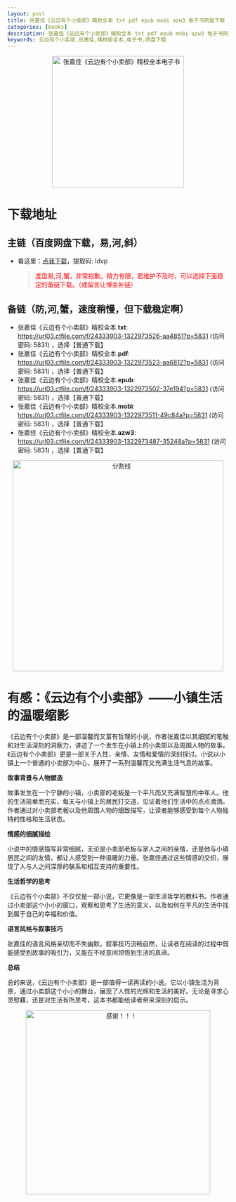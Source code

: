 ```yaml
---
layout: post
title: 张嘉佳《云边有个小卖部》精校全本 txt pdf epub mobi azw3 电子书网盘下载
categories: [books]
description: 张嘉佳《云边有个小卖部》精校全本 txt pdf epub mobi azw3 电子书网盘下载：https://qweree.cn/index.php/469/
keywords: 云边有个小卖部,张嘉佳,精校版全本,电子书,网盘下载
---
```


<div align="center"><img src="http://qweree.cn/wp-content/uploads/2024/07/5f8f1f00a55544f0a80c8f9df6cccae4-tuya.jpeg" alt="张嘉佳《云边有个小卖部》精校全本电子书" width="300px" height="auto"></div>

# 下载地址

## 主链（百度网盘下载，易,河,斜）

- 看这里：[点我下载](https://pan.baidu.com/s/1qZRtufNxueSwGGkzsLIB5A?pwd=ldvp)，提取码: ldvp

  > <p style="color:red" >度盘易,河,蟹，非常抱歉。精力有限，若维护不及时，可以选择下面稳定的备链下载。（或留言让博主补链）</p>

## 备链（防,河,蟹，速度稍慢，但下载稳定啊）

- 张嘉佳《云边有个小卖部》精校全本.**txt**: <https://url03.ctfile.com/f/24333903-1322973526-aa4851?p=5831> (访问密码: 5831) ，选择【普通下载】
- 张嘉佳《云边有个小卖部》精校全本.**pdf**: <https://url03.ctfile.com/f/24333903-1322973523-aa6812?p=5831> (访问密码: 5831) ，选择【普通下载】
- 张嘉佳《云边有个小卖部》精校全本.**epub**: <https://url03.ctfile.com/f/24333903-1322973502-37e194?p=5831> (访问密码: 5831) ，选择【普通下载】
- 张嘉佳《云边有个小卖部》精校全本.**mobi**: <https://url03.ctfile.com/f/24333903-1322973511-49c84a?p=5831> (访问密码: 5831) ，选择【普通下载】
- 张嘉佳《云边有个小卖部》精校全本.**azw3**: <https://url03.ctfile.com/f/24333903-1322973487-35248a?p=5831> (访问密码: 5831) ，选择【普通下载】

<div align="center"><img src="https://pic.imgdb.cn/item/6612476468eb935713c85291.gif" alt="分割线" width="480px" height="auto"/></div>

# 有感：《云边有个小卖部》——小镇生活的温暖缩影

《云边有个小卖部》是一部温馨而又富有哲理的小说，作者张嘉佳以其细腻的笔触和对生活深刻的洞察力，讲述了一个发生在小镇上的小卖部以及周围人物的故事。《云边有个小卖部》更是一部关于人性、亲情、友情和爱情的深刻探讨。小说以小镇上一个普通的小卖部为中心，展开了一系列温馨而又充满生活气息的故事。

**故事背景与人物塑造**

故事发生在一个宁静的小镇，小卖部的老板是一个平凡而又充满智慧的中年人。他的生活简单而充实，每天与小镇上的居民打交道，见证着他们生活中的点点滴滴。作者通过对小卖部老板以及他周围人物的细致描写，让读者能够感受到每个人物独特的性格和生活状态。

**情感的细腻描绘**

小说中的情感描写非常细腻，无论是小卖部老板与家人之间的亲情，还是他与小镇居民之间的友情，都让人感受到一种温暖的力量。张嘉佳通过这些情感的交织，展现了人与人之间深厚的联系和相互支持的重要性。

**生活哲学的思考**

《云边有个小卖部》不仅仅是一部小说，它更像是一部生活哲学的教科书。作者通过小卖部这个小小的窗口，观察和思考了生活的意义，以及如何在平凡的生活中找到属于自己的幸福和价值。

**语言风格与叙事技巧**

张嘉佳的语言风格亲切而不失幽默，叙事技巧流畅自然，让读者在阅读的过程中既能感受到故事的吸引力，又能在不经意间领悟到生活的真谛。

**总结**

总的来说，《云边有个小卖部》是一部值得一读再读的小说。它以小镇生活为背景，通过小卖部这个小小的舞台，展现了人性的光辉和生活的美好。无论是寻求心灵慰藉，还是对生活有所思考，这本书都能给读者带来深刻的启示。

<div align="center"><img src="https://pic.imgdb.cn/item/661246bf68eb935713c7f81c.gif" alt="感谢！！！" width="420px" height="auto"/></div>
